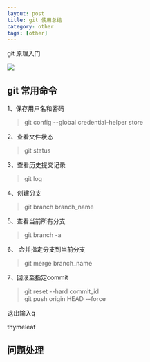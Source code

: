 ```yaml
---
layout: post
title: git 使用总结
category: other
tags: [other]
---
```


git 原理入门

![](https://louisjiang1989.github.io/assets/images/2015/git.JPG)  


## git 常用命令
1、保存用户名和密码
> git config --global credential-helper store

2、查看文件状态
> git status 

3、查看历史提交记录
> git log

4、创建分支
> git branch branch_name

5、查看当前所有分支
> git branch -a

6、 合并指定分支到当前分支
> git merge branch_name

7、回滚至指定commit
> git reset --hard commit_id  
> git push origin HEAD --force

退出输入q





thymeleaf







## 问题处理

